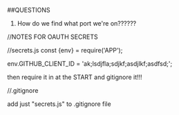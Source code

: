 ##QUESTIONS

1) How do we find what port we're on??????


//NOTES FOR OAUTH SECRETS

//secrets.js
const {env} = require('APP');

env.GITHUB_CLIENT_ID = 'ak;lsdjfla;sdjkf;asdjlkf;asdfsd;';

then require it in at the START and gitignore it!!!

//.gitignore

add just "secrets.js" to .gitignore file
